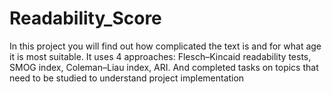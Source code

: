 # Readability_Score
In this project you will find out how complicated the text is and for what age it is most suitable. It uses 4 approaches:
 Flesch–Kincaid readability tests,
 SMOG index,
 Coleman–Liau index,
 ARI.
And completed tasks on topics that need to be studied to understand project implementation
 
 
